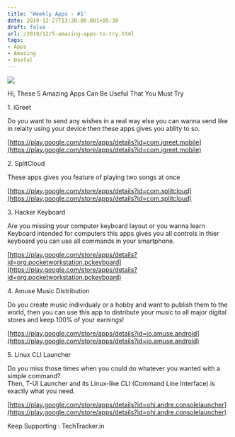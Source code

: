 ```yaml
---
title: 'Weekly Apps - #1'
date: 2019-12-27T13:30:00.001+05:30
draft: false
url: /2019/12/5-amazing-apps-to-try.html
tags: 
- Apps
- Amazing
- Useful
---
```


  

[![](https://1.bp.blogspot.com/-RTt52UucSQw/XgsR_FjrteI/AAAAAAAAAbY/zBY1iPQzqH02MgOXj7yNFvCr0gptHBEywCLcBGAsYHQ/s320/IMG_20191231_144505_333.jpg)](https://1.bp.blogspot.com/-RTt52UucSQw/XgsR_FjrteI/AAAAAAAAAbY/zBY1iPQzqH02MgOXj7yNFvCr0gptHBEywCLcBGAsYHQ/s1600/IMG_20191231_144505_333.jpg)

  
Hi, These 5 Amazing Apps Can Be Useful That You Must Try  

  

1\. iGreet

  

Do you want to send any wishes in a real way else you can wanna send like in relaity using your device then these apps gives you ablity to so. 

  

[https://play.google.com/store/apps/details?id=com.igreet.mobile](https://play.google.com/store/apps/details?id=com.igreet.mobile)  

  

2\. SplitCloud

  

These apps gives you feature of playing two songs at once 

  

[https://play.google.com/store/apps/details?id=com.splitcloud](https://play.google.com/store/apps/details?id=com.splitcloud)

  

3\. Hacker Keyboard

  

Are you missing your computer keyboard layout or you wanna learn Keyboard intended for computers this apps gives you all controls in thier keyboard you can use all commands in your smartphone.

  

[https://play.google.com/store/apps/details?id=org.pocketworkstation.pckeyboard](https://play.google.com/store/apps/details?id=org.pocketworkstation.pckeyboard)

  

4\. Amuse Music Distribution

  

Do you create music individualy or a hobby and want to publish them to the world, then you can use this app to distribute your music to all major digital stores and keep 100% of your earnings!

  

[https://play.google.com/store/apps/details?id=io.amuse.android](https://play.google.com/store/apps/details?id=io.amuse.android)

  

5\. Linux CLI Launcher

Do you miss those times when you could do whatever you wanted with a simple command?  
Then, T-UI Launcher and its Linux-like CLI (Command Line Interface) is exactly what you need.

  

[https://play.google.com/store/apps/details?id=ohi.andre.consolelauncher](https://play.google.com/store/apps/details?id=ohi.andre.consolelauncher)

  

Keep Supporting : TechTracker.in